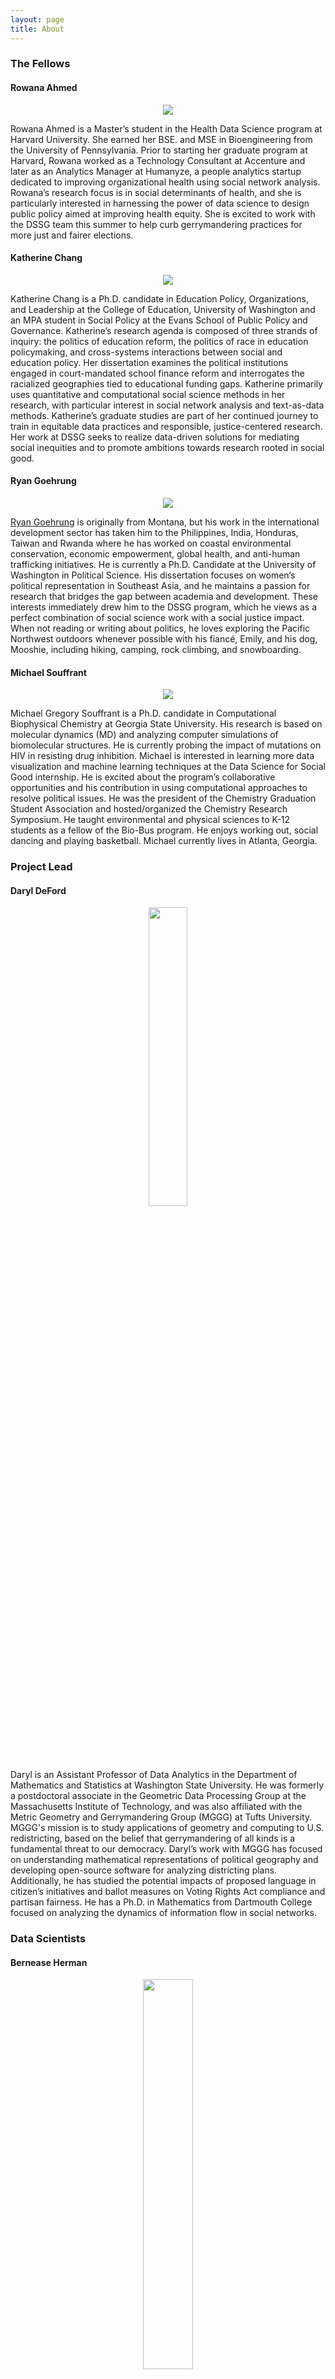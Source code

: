 ```yaml
---
layout: page
title: About
---
```


### The Fellows

#### Rowana Ahmed

<center><img src="{{ site.url }}{{ site.baseurl }}/assets/img/about-rowana.png"></center>

Rowana Ahmed is a Master’s student in the Health Data Science program at Harvard University. She earned her BSE. and MSE in Bioengineering from the University of Pennsylvania. Prior to starting her graduate program at Harvard, Rowana worked as a Technology Consultant at Accenture and later as an Analytics Manager at Humanyze, a people analytics startup dedicated to improving organizational health using social network analysis. Rowana’s research focus is in social determinants of health, and she is particularly interested in harnessing the power of data science to design public policy aimed at improving health equity. She is excited to work with the DSSG team this summer to help curb gerrymandering practices for more just and fairer elections.

#### Katherine Chang

<center><img src="{{ site.url }}{{ site.baseurl }}/assets/img/about-katherine.png"></center>

Katherine Chang is a Ph.D. candidate in Education Policy, Organizations, and Leadership at the College of Education, University of Washington and an MPA student in Social Policy at the Evans School of Public Policy and Governance. Katherine’s research agenda is composed of three strands of inquiry: the politics of education reform, the politics of race in education policymaking, and cross-systems interactions between social and education policy. Her dissertation examines the political institutions engaged in court-mandated school finance reform and interrogates the racialized geographies tied to educational funding gaps. Katherine primarily uses quantitative and computational social science methods in her research, with particular interest in social network analysis and text-as-data methods. Katherine’s graduate studies are part of her continued journey to train in equitable data practices and responsible, justice-centered research. Her work at DSSG seeks to realize data-driven solutions for mediating social inequities and to promote ambitions towards research rooted in social good.

#### Ryan Goehrung

<center><img src="{{ site.url }}{{ site.baseurl }}/assets/img/about-ryan.png"></center>

[Ryan Goehrung](https://www.polisci.washington.edu/people/ryan-goehrung) is originally from Montana, but his work in the international development sector has taken him to the Philippines, India, Honduras, Taiwan and Rwanda where he has worked on coastal environmental conservation, economic empowerment, global health, and anti-human trafficking initiatives. He is currently a Ph.D. Candidate at the University of Washington in Political Science. His dissertation focuses on women’s political representation in Southeast Asia, and he maintains a passion for research that bridges the gap between academia and development. These interests immediately drew him to the DSSG program, which he views as a perfect combination of social science work with a social justice impact. When not reading or writing about politics, he loves exploring the Pacific Northwest outdoors whenever possible with his fiancé, Emily, and his dog, Mooshie, including hiking, camping, rock climbing, and snowboarding.

#### Michael Souffrant

<center><img src="{{ site.url }}{{ site.baseurl }}/assets/img/about-michael.png"></center>

Michael Gregory Souffrant is a Ph.D. candidate in Computational Biophysical Chemistry at Georgia State University. His research is based on molecular dynamics (MD) and analyzing computer simulations of biomolecular structures. He is currently probing the impact of mutations on HIV in resisting drug inhibition. Michael is interested in learning more data visualization and machine learning techniques at the Data Science for Social Good internship. He is excited about the program’s collaborative opportunities and his contribution in using computational approaches to resolve political issues. He was the president of the Chemistry Graduation Student Association and hosted/organized the Chemistry Research Symposium. He taught environmental and physical sciences to K-12 students as a fellow of the Bio-Bus program. He enjoys working out, social dancing and playing basketball. Michael currently lives in Atlanta, Georgia.

### Project Lead

#### Daryl DeFord

<center><img src="{{ site.url }}{{ site.baseurl }}/assets/img/about-daryl.jpg" style="width: 35%; height: 35%"></center>

Daryl is an Assistant Professor of Data Analytics in the Department of Mathematics and Statistics at Washington State University. He was formerly a postdoctoral associate in the Geometric Data Processing Group at the Massachusetts Institute of Technology, and was also affiliated with the Metric Geometry and Gerrymandering Group (MGGG) at Tufts University. MGGG's mission is to study applications of geometry and computing to U.S. redistricting, based on the belief that gerrymandering of all kinds is a fundamental threat to our democracy. Daryl’s work with MGGG has focused on understanding mathematical representations of political geography and developing open-source software for analyzing districting plans. Additionally, he has studied the potential impacts of proposed language in citizen’s initiatives and ballot measures on Voting Rights Act compliance and partisan fairness. He has a Ph.D. in Mathematics from Dartmouth College focused on analyzing the dynamics of information flow in social networks.

### Data Scientists

#### Bernease Herman

<center><img src="{{ site.url }}{{ site.baseurl }}/assets/img/about-bernease.png" style="width: 40%; height: 40%"></center>

Bernease was most recently a Software Development Engineer at Amazon, where she collaborated with operations research scientists and statisticians to add economic constraints and buying models to Amazon’s Inventory Planning and Control system. Previous to Amazon, Bernease worked on derivatives pricing and predictive modeling at the research arm of Morgan Stanley. Bernease earned her B.S. in Mathematics and Statistics from the University of Michigan.

#### Vaughn Iverson

<center><img src="{{ site.url }}{{ site.baseurl }}/assets/img/about-vaughn.jpeg" style="width: 40%; height: 40%"></center>

Vaughn Iverson is a Senior Research Scientist with the Center for Environmental Genomics in the UW School of Oceanography, where his research involves developing biological sensing methods capable of inferring the behaviors and interactions within natural microbial communities by identifying and quantifying genes and proteins used by specific members of the community (metagenomics and metatranscriptomics).

Vaughn joined the eScience Institute in January of 2016 and contributes expertise in development of high performance parallel software, web technologies, noSQL databases, and data compression and visualization techniques. Vaughn is the author and maintainer of several popular open source packages and is an active contributor to many others.

Vaughn earned his Ph.D. in Biological Oceanography from the University of Washington in 2015, and also holds a M.S. in Computer Science from the University of Washington, Seattle and a B.S. in Computer Science and Chemistry from Washington State University, Pullman. Prior to commencing his Ph.D. work, Vaughn spent over a decade in the computer industry working for Intel Corp as a Staff Research Scientist developing video compression, internet media streaming and content distribution technologies, for which he was awarded twenty US patents.

### Acknowledgements

The fellows would like to thank the University of Washington eScience Institute – the technical and personal support offered by its amazing staff throughout the summer was invaluable. Special thanks to Anissa Tanweer for organizing and leading the DSSG Summer Fellowship Program, to Vaughn Iverson for his guidance and insights that continually helped to make the project and its outputs better, as well as to Bernease Herman for her generosity in always being ready to offer technical support and impromptu trainings as needed. Finally, we would like to thank our project lead, Daryl Deford, whose leadership and expertise on the subject of computational redistricting was crucial to our success. We also thank Micron for their sponsorship of the DSSG program.

